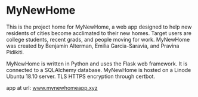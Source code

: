 # MyNewHome
This is the project home for MyNewHome, a web app designed to help new residents of cities become acclimated to their new homes. Target users are college students, recent grads, and people moving for work. MyNewHome was created by Benjamin Alterman, Emilia Garcia-Saravia, and Pravina Pidikiti.

MyNewHome is written in Python and uses the Flask web framework. It is connected to a SQLAlchemy database. MyNewHome is hosted on a Linode Ubuntu 18.10 server. TLS HTTPS encryption through certbot.

app at url: www.mynewhomeapp.xyz

